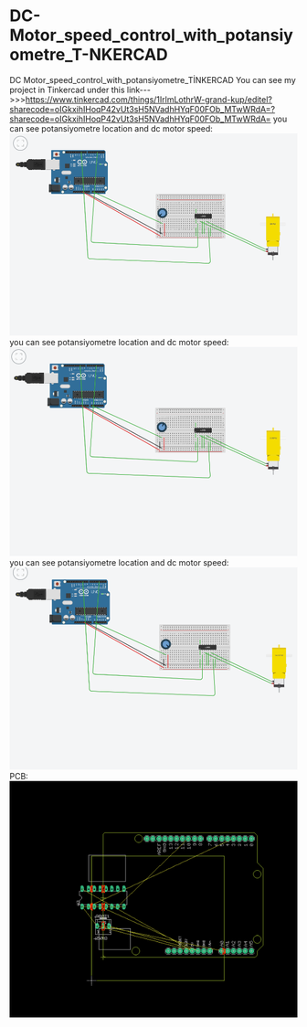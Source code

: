 # DC-Motor_speed_control_with_potansiyometre_T-NKERCAD
DC  Motor_speed_control_with_potansiyometre_TİNKERCAD
You can see my project in Tinkercad under this link--->>>https://www.tinkercad.com/things/1IrlmLothrW-grand-kup/editel?sharecode=oIGkxihIHoqP42vUt3sH5NVadhHYqF00FOb_MTwWRdA=?sharecode=oIGkxihIHoqP42vUt3sH5NVadhHYqF00FOb_MTwWRdA=
you can see potansiyometre location and dc motor speed:
![alt text](https://github.com/btknzn/DC-Motor_speed_control_with_potansiyometre_T-NKERCAD/blob/master/Capture.PNG)
you can see potansiyometre location and dc motor speed:
![alt text](https://github.com/btknzn/DC-Motor_speed_control_with_potansiyometre_T-NKERCAD/blob/master/Capture2.PNG)
you can see potansiyometre location and dc motor speed:
![alt text](https://github.com/btknzn/DC-Motor_speed_control_with_potansiyometre_T-NKERCAD/blob/master/Capture3.PNG)
PCB:
![alt text](https://github.com/btknzn/DC-Motor_speed_control_with_potansiyometre_T-NKERCAD/blob/master/Capture4.PNG)
